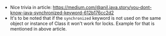 - Nice trivia in article: https://medium.com/@anil.java.story/you-dont-know-java-synchronized-keyword-612b176cc2d2
- It's to be noted that if the `synchronized` keyword is not used on the same object or instance of Class it won't work for locks. Example for that is mentioned in above article.
